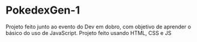 # PokedexGen-1

Projeto feito junto ao evento do Dev em dobro, com objetivo de aprender o básico do uso de JavaScript. Projeto feito usando HTML, CSS e JS
